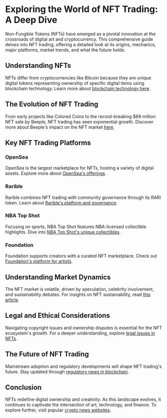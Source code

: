 # Exploring the World of NFT Trading: A Deep Dive

Non-Fungible Tokens (NFTs) have emerged as a pivotal innovation at the crossroads of digital art and cryptocurrency. This comprehensive guide delves into NFT trading, offering a detailed look at its origins, mechanics, major platforms, market trends, and what the future holds.

## Understanding NFTs

NFTs differ from cryptocurrencies like Bitcoin because they are unique digital tokens representing ownership of specific digital items using blockchain technology. Learn more about [blockchain technology here](https://www.investopedia.com/terms/b/blockchain.asp).

## The Evolution of NFT Trading

From early projects like Colored Coins to the record-breaking $69 million NFT sale by Beeple, NFT trading has seen exponential growth. Discover more about Beeple's impact on the NFT market [here](https://www.christies.com/features/Monumental-collage-by-Beeple-is-first-purely-digital-artwork-NFT-to-appear-at-auction-11510-7.aspx).

## Key NFT Trading Platforms

### OpenSea

OpenSea is the largest marketplace for NFTs, hosting a variety of digital assets. Explore more about [OpenSea's offerings](https://opensea.io/).

### Rarible

Rarible combines NFT trading with community governance through its RARI token. Learn about [Rarible's platform and governance](https://rarible.com/).

### NBA Top Shot

Focusing on sports, NBA Top Shot features NBA-licensed collectible highlights. Dive into [NBA Top Shot's unique collectibles](https://nbatopshot.com/).

### Foundation

Foundation supports creators with a curated NFT marketplace. Check out [Foundation's platform for artists](https://foundation.app/).

## Understanding Market Dynamics

The NFT market is volatile, driven by speculation, celebrity involvement, and sustainability debates. For insights on NFT sustainability, read [this article](https://www.coindesk.com/learn/explaining-nfts-and-their-environmental-impact).

## Legal and Ethical Considerations

Navigating copyright issues and ownership disputes is essential for the NFT ecosystem's growth. For a deeper understanding, explore [legal issues in NFTs](https://www.forbes.com/sites/forbestechcouncil/2021/05/07/the-legal-world-of-nfts/?sh=6e5e4f10473f).

## The Future of NFT Trading

Mainstream adoption and regulatory developments will shape NFT trading's future. Stay updated through [regulatory news in blockchain](https://www.coindesk.com/tag/regulation).

## Conclusion

NFTs redefine digital ownership and creativity. As this landscape evolves, it continues to captivate the intersection of art, technology, and finance. To explore further, visit popular [crypto news websites](https://www.coindesk.com).